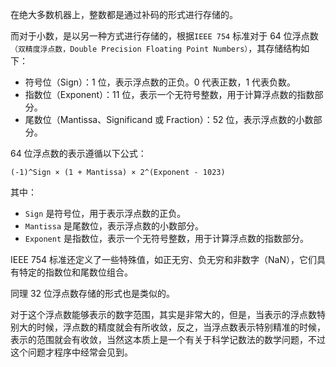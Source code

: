 在绝大多数机器上，整数都是通过补码的形式进行存储的。

而对于小数，是以另一种方式进行存储的，根据`IEEE 754` 标准对于 64 位浮点数`（双精度浮点数，Double Precision Floating Point Numbers）`，其存储结构如下：

- 符号位（Sign）：1 位，表示浮点数的正负。0 代表正数，1 代表负数。
- 指数位（Exponent）：11 位，表示一个无符号整数，用于计算浮点数的指数部分。
- 尾数位（Mantissa、Significand 或 Fraction）：52 位，表示浮点数的小数部分。

64 位浮点数的表示遵循以下公式：

```
(-1)^Sign × (1 + Mantissa) × 2^(Exponent - 1023)
```

其中：

- `Sign` 是符号位，用于表示浮点数的正负。
- `Mantissa` 是尾数位，表示浮点数的小数部分。
- `Exponent` 是指数位，表示一个无符号整数，用于计算浮点数的指数部分。

IEEE 754 标准还定义了一些特殊值，如正无穷、负无穷和非数字（NaN），它们具有特定的指数位和尾数位组合。

同理 32 位浮点数存储的形式也是类似的。

对于这个浮点数能够表示的数字范围，其实是非常大的，但是，当表示的浮点数特别大的时候，浮点数的精度就会有所收敛，反之，当浮点数表示特别精准的时候，表示的范围就会有收敛，当然这本质上是一个有关于科学记数法的数学问题，不过这个问题才程序中经常会见到。